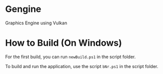 # Gengine

Graphics Engine using Vulkan

# How to Build (On Windows)

For the first build, you can run `newBuild.ps1` in the script folder.

To build and run the application, use the script `bNr.ps1` in the script folder.
